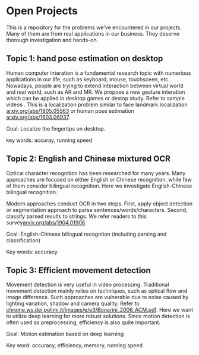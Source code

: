# Open Projects
This is a repository for the problems we've encountered in our projects. Many of them are from real applications in our business. They deserve thorough investigation and hands-on.

##  Topic 1: hand pose estimation on desktop
Human computer interation is a fundamental research topic with numerious applications in our life, such as keyboard, mouse, touchsceen, etc. Nowadays, people are trying to extend interaction between virtual world and real world, such as AR and MR. We propose a new gesture interation which can be applied in desktop games or destop study. Refer to sample videos [](). This is a localization problem similar to face landmark localization [arxiv.org/abs/1805.05563](arxiv.org/abs/1805.05563) or human pose estimation [arxiv.org/abs/1603.06937](arxiv.org/abs/1603.06937).

Goal: Localize the fingertips on desktop.

key words: accuray, running speed


## Topic 2: English and Chinese mixtured OCR
Optical character recognition has been researched for many years. Many approaches are focused on either English or Chinese recognition, while few of them consider bilingual recognition. Here we investigate English-Chinese bilingual recognition.

Modern approaches conduct OCR in two steps. First, apply object detection or segmentation approach to parse sentences/words/characters. Second, classify parsed results to strings. We refer readers to this survey[arxiv.org/abs/1904.01906](arxiv.org/abs/1904.01906).

Goal: English-Chinese bilingual recogntion (including parsing and classification)

Key words: accuracy

## Topic 3: Efficient movement detection
Movement detection is very useful in video processing. Traditional movement detection mainly relies on techniques, such as optical flow and image difference. Such approaches are vulnerable due to noise caused by lighting variation, shadow and camera quality. Refer to [chrome.ws.dei.polimi.it/images/e/e3/Bonarini_2006_ACM.pdf](chrome.ws.dei.polimi.it/images/e/e3/Bonarini_2006_ACM.pdf). Here we want to utilize deep learning for more robust solutions. Since motion detection is often used as preprocessing, efficiency is also quite important.

Goal: Motion estimation based on deep learning

Key word: accuracy, efficiency, memory, running speed
